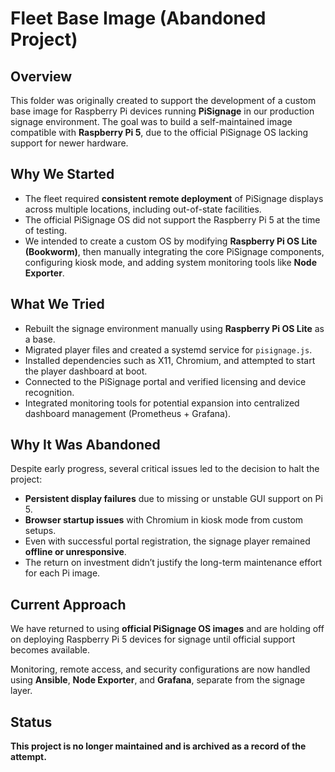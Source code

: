 # Fleet Base Image (Abandoned Project)

## Overview

This folder was originally created to support the development of a custom base image for Raspberry Pi devices running **PiSignage** in our production signage environment. The goal was to build a self-maintained image compatible with **Raspberry Pi 5**, due to the official PiSignage OS lacking support for newer hardware.

## Why We Started

- The fleet required **consistent remote deployment** of PiSignage displays across multiple locations, including out-of-state facilities.
- The official PiSignage OS did not support the Raspberry Pi 5 at the time of testing.
- We intended to create a custom OS by modifying **Raspberry Pi OS Lite (Bookworm)**, then manually integrating the core PiSignage components, configuring kiosk mode, and adding system monitoring tools like **Node Exporter**.

## What We Tried

- Rebuilt the signage environment manually using **Raspberry Pi OS Lite** as a base.
- Migrated player files and created a systemd service for `pisignage.js`.
- Installed dependencies such as X11, Chromium, and attempted to start the player dashboard at boot.
- Connected to the PiSignage portal and verified licensing and device recognition.
- Integrated monitoring tools for potential expansion into centralized dashboard management (Prometheus + Grafana).

## Why It Was Abandoned

Despite early progress, several critical issues led to the decision to halt the project:

- **Persistent display failures** due to missing or unstable GUI support on Pi 5.
- **Browser startup issues** with Chromium in kiosk mode from custom setups.
- Even with successful portal registration, the signage player remained **offline or unresponsive**.
- The return on investment didn’t justify the long-term maintenance effort for each Pi image.

## Current Approach

We have returned to using **official PiSignage OS images** and are holding off on deploying Raspberry Pi 5 devices for signage until official support becomes available.

Monitoring, remote access, and security configurations are now handled using **Ansible**, **Node Exporter**, and **Grafana**, separate from the signage layer.

## Status

**This project is no longer maintained and is archived as a record of the attempt.**
